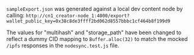 `sampleExport.json` was generated against a local dev content node by calling: `http://cn1_creator-node_1:4000/export?wallet_public_key=0x38c8de3ffff2bd062d8557bbbc1cf464b8f199d9`

The values for "multihash" and "storage_path" have been changed to reflect a dummy CID mapping to `Buffer.alloc(32)` to match the mocked `/ipfs` responses in the `nodesync.test.js` file.